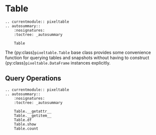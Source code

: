 # Table

```{eval-rst}
.. currentmodule:: pixeltable
.. autosummary::
    :nosignatures:
    :toctree: _autosummary

    Table
```

The {py:class}`pixeltable.Table` base class provides some convenience function for querying tables and snapshots
without having to construct {py:class}`pixeltable.DataFrame` instances explicitly.

## Query Operations

```{eval-rst}
.. currentmodule:: pixeltable
.. autosummary::
    :nosignatures:
    :toctree: _autosummary

    Table.__getattr__
    Table.__getitem__
    Table.df
    Table.show
    Table.count
```
